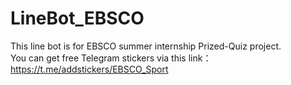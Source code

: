 # LineBot_EBSCO
This line bot is for EBSCO summer internship Prized-Quiz project.  
You can get free Telegram stickers via this link：https://t.me/addstickers/EBSCO_Sport
